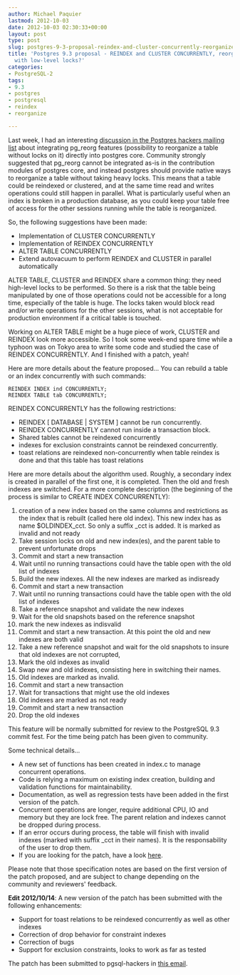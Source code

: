 ```yaml
---
author: Michael Paquier
lastmod: 2012-10-03
date: 2012-10-03 02:30:33+00:00
layout: post
type: post
slug: postgres-9-3-proposal-reindex-and-cluster-concurrently-reorganize-table-with-low-level-locks
title: 'Postgres 9.3 proposal - REINDEX and CLUSTER CONCURRENTLY, reorganize table
  with low-level locks?'
categories:
- PostgreSQL-2
tags:
- 9.3
- postgres
- postgresql
- reindex
- reorganize

---
```

Last week, I had an interesting [discussion in the Postgres hackers mailing list](https://archives.postgresql.org/pgsql-hackers/2012-09/msg00746.php) about integrating pg\_reorg features (possibility to reorganize a table without locks on it) directly into postgres core. Community strongly suggested that pg\_reorg cannot be integrated as-is in the contribution modules of postgres core, and instead postgres should provide native ways to reorganize a table without taking heavy locks. This means that a table could be reindexed or clustered, and at the same time read and writes operations could still happen in parallel. What is particularly useful when an index is broken in a production database, as you could keep your table free of access for the other sessions running while the table is reorganized.

So, the following suggestions have been made:
	
  * Implementation of CLUSTER CONCURRENTLY	
  * Implementation of REINDEX CONCURRENTLY
  * ALTER TABLE CONCURRENTLY
  * Extend autovacuum to perform REINDEX and CLUSTER in parallel automatically

ALTER TABLE, CLUSTER and REINDEX share a common thing: they need high-level locks to be performed. So there is a risk that the table being manipulated by one of those operations could not be accessible for a long time, especially of the table is huge. The locks taken would block read and/or write operations for the other sessions, what is not acceptable for production environment if a critical table is touched.

Working on ALTER TABLE might be a huge piece of work, CLUSTER and REINDEX look more accessible. So I took some week-end spare time while a typhoon was on Tokyo area to write some code and studied the case of REINDEX CONCURRENTLY. And I finished with a patch, yeah!

Here are more details about the feature proposed...
You can rebuild a table or an index concurrently with such commands:

    REINDEX INDEX ind CONCURRENTLY;
    REINDEX TABLE tab CONCURRENTLY;

REINDEX CONCURRENTLY has the following restrictions:

  * REINDEX [ DATABASE | SYSTEM ] cannot be run concurrently.
  * REINDEX CONCURRENTLY cannot run inside a transaction block.
  * Shared tables cannot be reindexed concurrently
  * indexes for exclusion constraints cannot be reindexed concurrently.
  * toast relations are reindexed non-concurrently when table reindex is done and that this table has toast relations

Here are more details about the algorithm used. Roughly, a secondary index is created in parallel of the first one, it is completed. Then the old and fresh indexes are switched. For a more complete description (the beginning of the process is similar to CREATE INDEX CONCURRENTLY):

  1. creation of a new index based on the same columns and restrictions as the index that is rebuilt (called here old index). This new index has as name $OLDINDEX\_cct. So only a suffix \_cct is added. It is marked as invalid and not ready
  2. Take session locks on old and new index(es), and the parent table to prevent unfortunate drops
  3. Commit and start a new transaction
  4. Wait until no running transactions could have the table open with the old list of indexes
  5. Build the new indexes. All the new indexes are marked as indisready
  6. Commit and start a new transaction
  7. Wait until no running transactions could have the table open with the old list of indexes
  8. Take a reference snapshot and validate the new indexes
  9. Wait for the old snapshots based on the reference snapshot
  10. mark the new indexes as indisvalid
  11. Commit and start a new transaction. At this point the old and new indexes are both valid
  12. Take a new reference snapshot and wait for the old snapshots to insure that old indexes are not corrupted,
  13. Mark the old indexes as invalid
  14. Swap new and old indexes, consisting here in switching their names.
  15. Old indexes are marked as invalid.
  16. Commit and start a new transaction
  17. Wait for transactions that might use the old indexes
  18. Old indexes are marked as not ready
  19. Commit and start a new transaction
  20. Drop the old indexes

This feature will be normally submitted for review to the PostgreSQL 9.3 commit fest. For the time being patch has been given to community.

Some technical details...
	
  * A new set of functions has been created in index.c to manage concurrent operations.	
  * Code is relying a maximum on existing index creation, building and validation functions for maintainability.
  * Documentation, as well as regression tests have been added in the first version of the patch.
  * Concurrent operations are longer, require additional CPU, IO and memory but they are lock free. The parent relation and indexes cannot be dropped during process.
  * If an error occurs during process, the table will finish with invalid indexes (marked with suffix \_cct in their names). It is the responsability of the user to drop them.
  * If you are looking for the patch, have a look [here](https://archives.postgresql.org/pgsql-hackers/2012-10/msg00128.php).

Please note that those specification notes are based on the first version of the patch proposed, and are subject to change depending on the community and reviewers' feedback.

**Edit 2012/10/14**: A new version of the patch has been submitted with the following enhancements:
	
  * Support for toast relations to be reindexed concurrently as well as other indexes	
  * Correction of drop behavior for constraint indexes
  * Correction of bugs
  * Support for exclusion constraints, looks to work as far as tested

The patch has been submitted to pgsql-hackers in [this email](https://archives.postgresql.org/pgsql-hackers/2012-10/msg00726.php).
